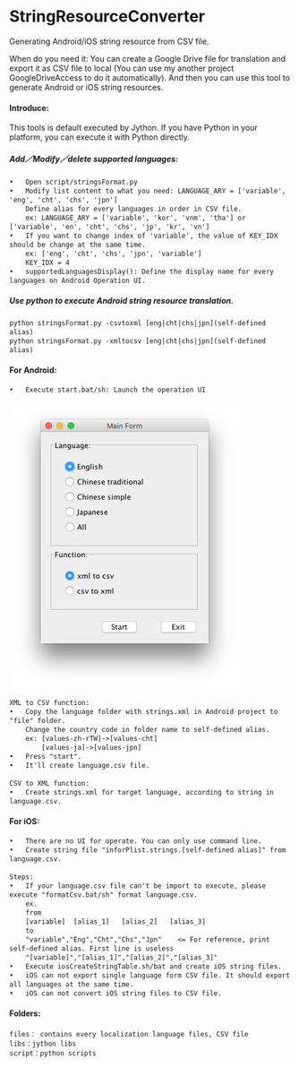 # StringResourceConverter
Generating Android/iOS string resource from CSV file.

When do you need it: You can create a Google Drive file for translation and export it as CSV file to local (You can use my another project GoogleDriveAccess to do it automatically). And then you can use this tool to generate Android or iOS string resources.

#### Introduce:
This tools is default executed by Jython. If you have Python in your platform, you can execute it with Python directly.

##### Add／Modify／delete supported languages:
	•	Open script/stringsFormat.py 
	•	Modify list content to what you need: LANGUAGE_ARY = ['variable', 'eng', 'cht', 'chs', 'jpn']
		Define alias for every languages in order in CSV file.
		ex: LANGUAGE_ARY = ['variable', 'kor', 'vnm', 'tha'] or ['variable', 'en', 'cht', 'chs', 'jp', 'kr', 'vn']
	•	If you want to change index of 'variable', the value of KEY_IDX should be change at the same time.
		ex: ['eng', 'cht', 'chs', 'jpn', 'variable']
		KEY_IDX = 4
	•	supportedLanguagesDisplay(): Define the display name for every languages on Android Operation UI.

##### Use python to execute Android string resource translation.
	python stringsFormat.py -csvtoxml [eng|cht|chs|jpn](self-defined alias)
	python stringsFormat.py -xmltocsv [eng|cht|chs|jpn](self-defined alias)


#### For Android:  
	•	Execute start.bat/sh: Launch the operation UI
![ScreenShot](/doc/screenshot/ScreenShot.png)

	XML to CSV function:
	•	Copy the language folder with strings.xml in Android project to "file" folder.
		Change the country code in folder name to self-defined alias.
		ex: [values-zh-rTW]->[values-cht]
			[values-ja]->[values-jpn]
	•	Press "start".
	•	It'll create language.csv file.

	CSV to XML function:
	•	Create strings.xml for target language, according to string in language.csv.

#### For iOS:
	•	There are no UI for operate. You can only use command line.
	•	Create string file "inforPlist.strings.[self-defined alias]" from language.csv.

	Steps:	
	•	If your language.csv file can't be import to execute, please execute "formatCsv.bat/sh" format language.csv.
		ex.
		from
		[variable]	[alias_1]	[alias_2]	[alias_3]
		to
		"variable","Eng","Cht","Chs","Jpn"    <= For reference, print self-defined alias. First line is useless
		"[variable]","[alias_1]","[alias_2]","[alias_3]"
	•	Execute iosCreateStringTable.sh/bat and create iOS string files.
	•	iOS can not export single language form CSV file. It should export all languages at the same time.
	•	iOS can not convert iOS string files to CSV file.


#### Folders:  
	files： contains every localization language files, CSV file
	libs：jython libs  
	script：python scripts
